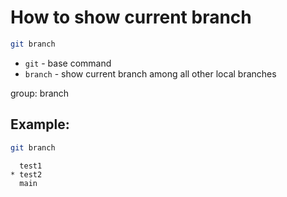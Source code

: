 # How to show current branch

```bash
git branch
```

- `git` - base command
- `branch` - show current branch among all other local branches

group: branch

## Example: 
```bash
git branch
```
```
  test1
* test2
  main

```

